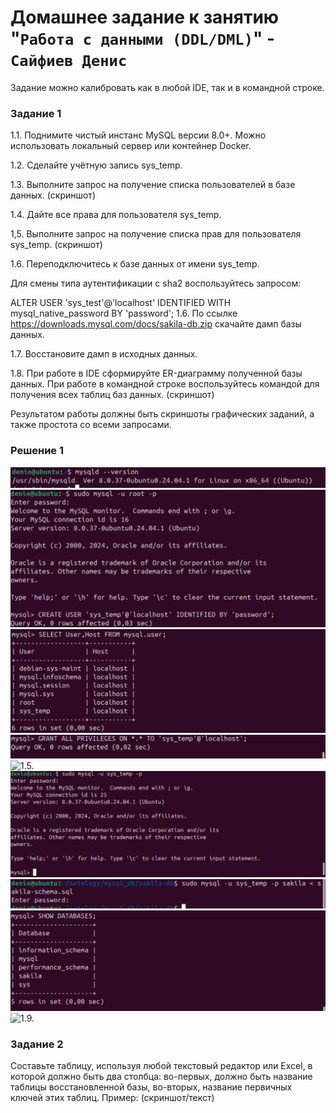 # Домашнее задание к занятию "`Работа с данными (DDL/DML)`" - `Сайфиев Денис`


Задание можно калибровать как в любой IDE, так и в командной строке.

### Задание 1

1.1. Поднимите чистый инстанс MySQL версии 8.0+. Можно использовать локальный сервер или контейнер Docker.

1.2. Сделайте учётную запись sys_temp.

1.3. Выполните запрос на получение списка пользователей в базе данных. (скриншот)

1.4. Дайте все права для пользователя sys_temp.

1,5. Выполните запрос на получение списка прав для пользователя sys_temp. (скриншот)

1.6. Переподключитесь к базе данных от имени sys_temp.

Для смены типа аутентификации с sha2 воспользуйтесь запросом:

ALTER USER 'sys_test'@'localhost' IDENTIFIED WITH mysql_native_password BY 'password';
1.6. По ссылке https://downloads.mysql.com/docs/sakila-db.zip скачайте дамп базы данных.

1.7. Восстановите дамп в исходных данных.

1.8. При работе в IDE сформируйте ER-диаграмму полученной базы данных. При работе в командной строке воспользуйтесь командой для получения всех таблиц баз данных. (скриншот)

Результатом работы должны быть скриншоты графических заданий, а также простота со всеми запросами.

### Решение 1

![1.1.](https://github.com/DenioSa/DDL-DML/blob/82eb753599dbe11f181548478cd0590a4cdf7cc7/1.1..bmp)
![1.2.](https://github.com/DenioSa/DDL-DML/blob/3dab15fcbef7ee57fa9cf66917e896d8aad5e4f4/1.2..bmp)
![1.3.](https://github.com/DenioSa/DDL-DML/blob/3dab15fcbef7ee57fa9cf66917e896d8aad5e4f4/1.3..bmp)
![1.4.](https://github.com/DenioSa/DDL-DML/blob/3dab15fcbef7ee57fa9cf66917e896d8aad5e4f4/1.4..bmp)
![1.5.](https://github.com/DenioSa/DDL-DML/blob/3dab15fcbef7ee57fa9cf66917e896d8aad5e4f4/1.5..bmp)
![1.6.](https://github.com/DenioSa/DDL-DML/blob/3dab15fcbef7ee57fa9cf66917e896d8aad5e4f4/1.6..bmp)
![1.7.](https://github.com/DenioSa/DDL-DML/blob/3dab15fcbef7ee57fa9cf66917e896d8aad5e4f4/1.7..bmp)
![1.8.](https://github.com/DenioSa/DDL-DML/blob/3dab15fcbef7ee57fa9cf66917e896d8aad5e4f4/1.8..bmp)
![1.9.](https://github.com/DenioSa/DDL-DML/blob/3dab15fcbef7ee57fa9cf66917e896d8aad5e4f4/1.9..bmp)


### Задание 2

Составьте таблицу, используя любой текстовый редактор или Excel, в которой должно быть два столбца: во-первых, должно быть название таблицы восстановленной базы, во-вторых, название первичных ключей этих таблиц. Пример: (скриншот/текст)

   
